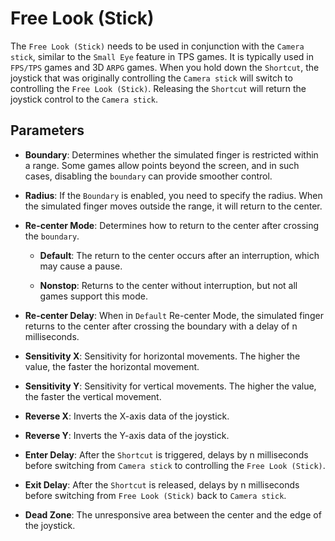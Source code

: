# Free Look (Stick)

The `Free Look (Stick)` needs to be used in conjunction with the `Camera stick`, similar to the `Small Eye` feature in TPS games. It is typically used in `FPS/TPS` games and 3D `ARPG` games. When you hold down the `Shortcut`, the joystick that was originally controlling the `Camera stick` will switch to controlling the `Free Look (Stick)`. Releasing the `Shortcut` will return the joystick control to the `Camera stick`.

## Parameters

* **Boundary**: Determines whether the simulated finger is restricted within a range. Some games allow points beyond the screen, and in such cases, disabling the `boundary` can provide smoother control.

* **Radius**: If the `Boundary` is enabled, you need to specify the radius. When the simulated finger moves outside the range, it will return to the center.

* **Re-center Mode**: Determines how to return to the center after crossing the `boundary`.

    * **Default**: The return to the center occurs after an interruption, which may cause a pause.

    * **Nonstop**: Returns to the center without interruption, but not all games support this mode.

* **Re-center Delay**: When in `Default` Re-center Mode, the simulated finger returns to the center after crossing the boundary with a delay of n milliseconds.

* **Sensitivity X**: Sensitivity for horizontal movements. The higher the value, the faster the horizontal movement.

* **Sensitivity Y**: Sensitivity for vertical movements. The higher the value, the faster the vertical movement.

* **Reverse X**: Inverts the X-axis data of the joystick.

* **Reverse Y**: Inverts the Y-axis data of the joystick.

* **Enter Delay**: After the `Shortcut` is triggered, delays by n milliseconds before switching from `Camera stick` to controlling the `Free Look (Stick)`.

* **Exit Delay**: After the `Shortcut` is released, delays by n milliseconds before switching from `Free Look (Stick)` back to `Camera stick`.

* **Dead Zone**: The unresponsive area between the center and the edge of the joystick.
